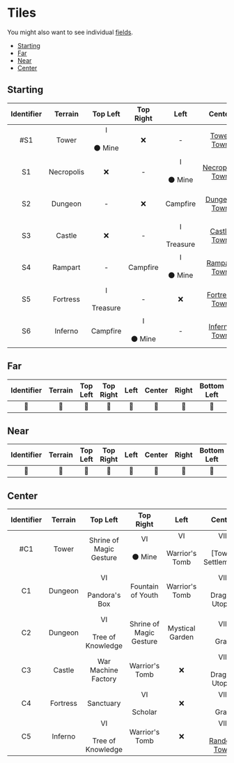 # Tiles

You might also want to see individual [fields](fields.md).

<!-- MarkdownTOC autolink="true" autoanchor="true" -->

- [Starting](#starting)
- [Far](#far)
- [Near](#near)
- [Center](#center)

<!-- /MarkdownTOC -->

<a id="starting"></a>
## Starting

| Identifier | Terrain | Top Left | Top Right | Left | Center | Right | Bottom Left | Bottom Right |
| :---: | :---: | :---: | :---: | :---: | :---: | :---: | :---: | :---: |
| #S1 | Tower | Ⅰ<br><br>⚫️ Mine | ❌ | - | [Tower Town](towns.md#tower) | - | Campfire | Ⅰ<br><br>Treasure |
| S1 | Necropolis | ❌ | - | Ⅰ<br><br>⚫️ Mine | [Necropolis Town](towns.md#necropolis) | Campfire | Ⅰ<br><br>Treasure | - |
| S2 | Dungeon | - | ❌ | Campfire | [Dungeon Town](towns.md#dungeon) | Ⅰ<br><br>⚫️ Mine | Ⅰ<br><br>Treasure | - |
| S3 | Castle | ❌ | - | Ⅰ<br><br>Treasure | [Castle Town](towns.md#castle) | Campfire | Ⅰ<br><br>⚫️ Mine | - |
| S4 | Rampart | - | Campfire | Ⅰ<br><br>⚫️ Mine | [Rampart Town](towns.md#rampart) | ❌ | Ⅰ<br><br>Treasure | - |
| S5 | Fortress | Ⅰ<br><br>Treasure | - | ❌ | [Fortress Town](towns.md#fortress) | Campfire | - | Ⅰ<br><br>⚫️ Mine |
| S6 | Inferno | Campfire | Ⅰ<br><br>⚫️ Mine | - | [Inferno Town](towns.md#inferno) | ❌ | Ⅰ<br><br>Treasure | - |

<a id="far"></a>
## Far

| Identifier | Terrain | Top Left | Top Right | Left | Center | Right | Bottom Left | Bottom Right |
| :---: | :---: | :---: | :---: | :---: | :---: | :---: | :---: | :---: |
| 🚧 | 🚧 | 🚧 | 🚧 | 🚧 | 🚧 | 🚧 | 🚧 | 🚧 |

<a id="near"></a>
## Near

| Identifier | Terrain | Top Left | Top Right | Left | Center | Right | Bottom Left | Bottom Right |
| :---: | :---: | :---: | :---: | :---: | :---: | :---: | :---: | :---: |
| 🚧 | 🚧 | 🚧 | 🚧 | 🚧 | 🚧 | 🚧 | 🚧 | 🚧 |

<a id="center"></a>
## Center

| Identifier | Terrain | Top Left | Top Right | Left | Center | Right | Bottom Left | Bottom Right |
| :---: | :---: | :---: | :---: | :---: | :---: | :---: | :---: | :---: |
| #C1 | Tower | Shrine of Magic Gesture | Ⅵ<br><br>⚫️ Mine | Ⅵ<br><br>Warrior's Tomb | Ⅶ<br><br>[Tower Settlement] | Sanctuary | Water Wheel | ❌ |
| C1 | Dungeon | Ⅵ<br><br>Pandora's Box | Fountain of Youth | Warrior's Tomb | Ⅶ<br><br>Dragon Utopia | ❌ | Mystical Garden | Ⅵ<br><br>Shrine of Magic Gesture |
| C2 | Dungeon | Ⅵ<br><br>Tree of Knowledge | Shrine of Magic Gesture | Mystical Garden | Ⅶ<br><br>Grail | Temple | Ⅵ<br><br>Pandora's Box | ❌ |
| C3 | Castle | War Machine Factory | Warrior's Tomb | ❌ | Ⅶ<br><br>Dragon Utopia | Trading Post | Ⅵ<br><br>Pandora's Box | Ⅵ<br><br>Magic Spring |
| C4 | Fortress | Sanctuary | Ⅵ<br><br>Scholar | ❌ | Ⅶ<br><br>Grail | Trading Post | Mystical Garden | Ⅵ<br><br>Temple |
| C5 | Inferno | Ⅵ<br><br>Tree of Knowledge | Warrior's Tomb | ❌ | Ⅶ<br><br>[Random Town](towns.md) | Temple | Ⅵ<br><br>Star Axis | Sanctuary |